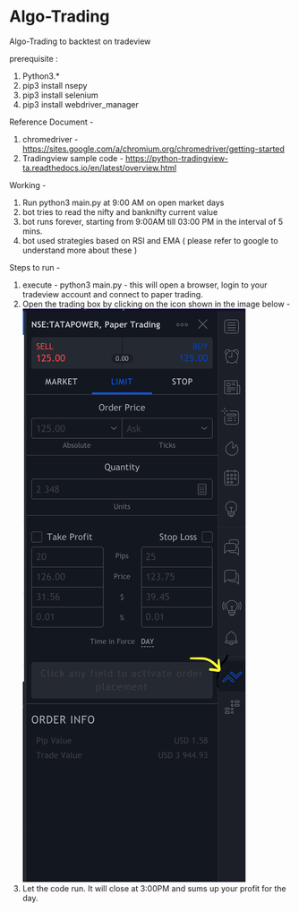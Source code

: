 # Algo-Trading
Algo-Trading to backtest on tradeview

prerequisite :
1. Python3.*
2. pip3 install nsepy
3. pip3 install selenium
4. pip3 install webdriver_manager


Reference Document - 

1. chromedriver - https://sites.google.com/a/chromium.org/chromedriver/getting-started
2. Tradingview sample code - https://python-tradingview-ta.readthedocs.io/en/latest/overview.html

Working - 
1. Run python3 main.py at 9:00 AM on open market days
2. bot tries to read the nifty and banknifty current value
3. bot runs forever, starting from 9:00AM till 03:00 PM in the interval of 5 mins.
4. bot used strategies based on RSI and EMA ( please refer to google to understand more about these )

Steps to run - 
1. execute - python3 main.py - this will open a browser, login to your tradeview account and connect to paper trading. 
2. Open the trading box by clicking on the icon shown in the image below -
![alt text](https://github.com/boss420d/Algo-Trading/blob/main/tradingWindow.png)
3. Let the code run. It will close at 3:00PM and sums up your profit for the day.
